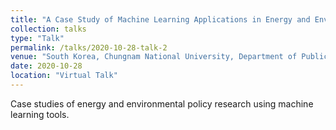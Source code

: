 ```yaml
---
title: "A Case Study of Machine Learning Applications in Energy and Environmental Policy"
collection: talks
type: "Talk"
permalink: /talks/2020-10-28-talk-2
venue: "South Korea, Chungnam National University, Department of Public Administration"
date: 2020-10-28
location: "Virtual Talk"
---
```



Case studies of energy and environmental policy research using machine learning tools.

